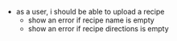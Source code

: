 - as a user, i should be able to upload a recipe
  - show an error if recipe name is empty
  - show an error if recipe directions is empty

